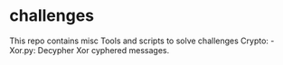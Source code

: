 # challenges
This repo contains misc Tools and scripts to solve challenges
Crypto:
-Xor.py: Decypher Xor cyphered messages.
